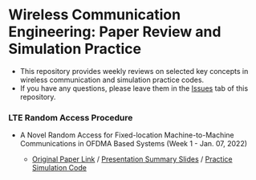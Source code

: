 # Wireless Communication Engineering: Paper Review and Simulation Practice
- This repository provides weekly reviews on selected key concepts in wireless communication and simulation practice codes.
- If you have any questions, please leave them in the [Issues](https://github.com/ekwao9/Wireless-Communication-Paper-Review/issues) tab of this repository.


###  LTE Random Access Procedure
- A Novel Random Access for Fixed-location Machine-to-Machine Communications in OFDMA Based Systems (Week 1 - Jan. 07, 2022)

  - [Original Paper Link](https://ieeexplore.ieee.org/abstract/document/6249701)  /  [Presentation Summary Slides](https://docs.google.com/presentation/d/14zsxVFDjJVuEeEB5tPqu0kaCrrQYN-y-/edit?usp=sharing&ouid=117514565586995103753&rtpof=true&sd=true) / [Practice Simulation Code](https://github.com/ekwao9/Wireless-Communication-Paper-Review/blob/main/Simulation%20Practice%20Code/collision_probability.m)
